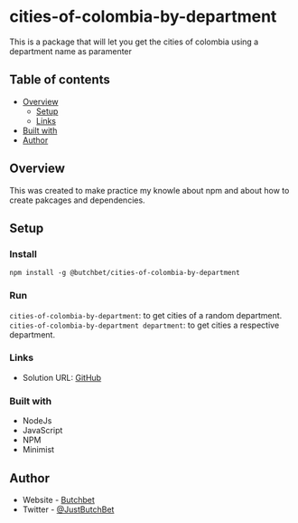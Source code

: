 # cities-of-colombia-by-department
This is a package that will let you get the cities of colombia using a department name as paramenter

## Table of contents

- [Overview](#overview)
  - [Setup](#setup)
  - [Links](#links)
- [Built with](#built-with)
- [Author](#author)


## Overview
This was created to make practice my knowle about npm and about how to create pakcages and dependencies.

## Setup
### Install
`npm install -g @butchbet/cities-of-colombia-by-department`

### Run
`cities-of-colombia-by-department`: to  get cities of a random department.
`cities-of-colombia-by-department department`: to  get cities a respective department.

### Links
- Solution URL: [GitHub](https://github.com/ButchBet/cities-of-colombia-by-department)

### Built with
- NodeJs
- JavaScript
- NPM
- Minimist

## Author
- Website - [Butchbet]('https://butchbet.github.io/Personal-Protafolio/')
- Twitter - [@JustButchBet](https://twitter.com/JustButchBet)